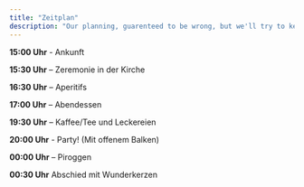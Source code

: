 ```yaml
---
title: "Zeitplan"
description: "Our planning, guarenteed to be wrong, but we'll try to keep to it anyways."
---
```

<b>15:00 Uhr</b> - Ankunft
 
<b>15:30 Uhr</b> – Zeremonie in der Kirche
 
<b>16:30 Uhr</b> – Aperitifs
 
<b>17:00 Uhr</b> – Abendessen
 
<b>19:30 Uhr</b> – Kaffee/Tee und Leckereien
 
<b>20:00 Uhr</b> - Party! (Mit offenem Balken)
 
<b>00:00 Uhr</b> – Piroggen
 
<b>00:30 Uhr</b> Abschied mit Wunderkerzen

